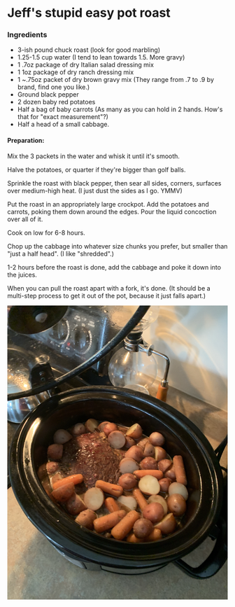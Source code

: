 # Jeff's stupid easy pot roast

### Ingredients

*  3-ish pound chuck roast (look for good marbling)
*  1.25-1.5 cup water (I tend to lean towards 1.5. More gravy)
*  1 .7oz package of dry Italian salad dressing mix
*  1 1oz package of dry ranch dressing mix
*  1 ~.75oz packet of dry brown gravy mix (They range from .7 to .9 by brand, find one you like.)
*  Ground black pepper
*  2 dozen baby red potatoes
*  Half a bag of baby carrots (As many as you can hold in 2 hands. How's that for "exact measurement"?)
*  Half a head of a small cabbage. 

#### Preparation:

Mix the 3 packets in the water and whisk it until it's smooth.  

Halve the potatoes, or quarter if they're bigger than golf balls.  

Sprinkle the roast with black pepper, then sear all sides, corners, surfaces over medium-high heat. (I just dust the sides as I go. YMMV)  

Put the roast in an appropriately large crockpot. Add the potatoes and carrots, poking them down around the edges. Pour the liquid concoction over all of it.  

Cook on low for 6-8 hours.  

Chop up the cabbage into whatever size chunks you prefer, but smaller than "just a half head". (I like "shredded".)  

1-2 hours before the roast is done, add the cabbage and poke it down into the juices.  

When you can pull the roast apart with a fork, it's done. (It should be a multi-step process to get it out of the pot, because it just falls apart.)  

![Pot Roast](img/pot_roast.jpg)
